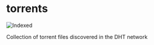 torrents 
========
![Indexed](https://img.shields.io/badge/indexed-171074-blue)

Collection of torrent files discovered in the DHT network
